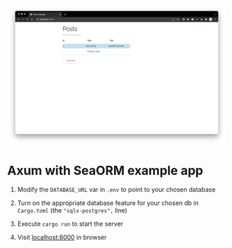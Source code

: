 ![screenshot](Screenshot.png)

# Axum with SeaORM example app

1. Modify the `DATABASE_URL` var in `.env` to point to your chosen database

1. Turn on the appropriate database feature for your chosen db in `Cargo.toml` (the `"sqlx-postgres",` line)

1. Execute `cargo run` to start the server

1. Visit [localhost:8000](http://localhost:8000) in browser
